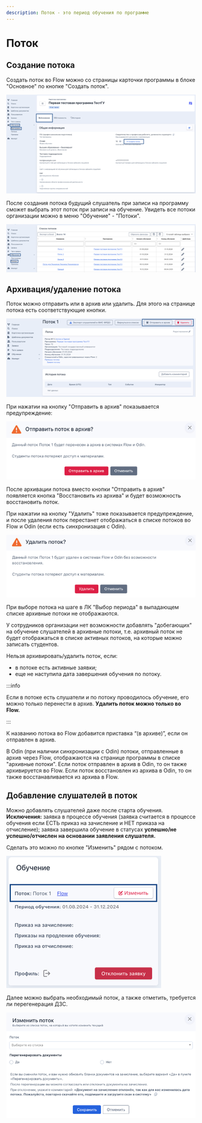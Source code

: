 ```yaml
---
description: Поток - это период обучения по программе
---
```


# Поток

## Создание потока

Создать поток во Flow можно со страницы карточки программы в блоке "Основное" по кнопке "Создать поток".

![](<../../../.gitbook/assets/image (9).png>)

После создания потока будущий слушатель при записи на программу сможет выбрать этот поток при записи на обучение. Увидеть все потоки организации можно в меню "Обучение" - "Потоки".

![](<../../../.gitbook/assets/image (10).png>)

## Архивация/удаление потока

Поток можно отправить или в архив или удалить. Для этого на странице потока есть соответствующие кнопки.

![](<../../../.gitbook/assets/image (11).png>)

При нажатии на кнопку "Отправить в архив" показывается предупреждение:

![](<../../../.gitbook/assets/image (12).png>)

После архивации потока вместо кнопки "Отправить в архив" появляется кнопка "Восстановить из архива" и будет возможность восстановить поток.

При нажатии на кнопку "Удалить" тоже показывается предупреждение, и после удаления поток перестанет отображаться в списке потоков во Flow и Odin (если есть синхронизация с Odin).

![](<../../../.gitbook/assets/image (13).png>)

При выборе потока на шаге в ЛК "Выбор периода" в выпадающем списке архивные потоки не отображаются.

У сотрудников организации нет возможности добавлять "добегающих" на обучение слушателей в архивные потоки, т.е. архивный поток не будет отображаться в списке активных потоков, на которые можно записать студентов.

Нельзя архивировать/удалить поток, если:

* в потоке есть активные заявки;
* еще не наступила дата завершения обучения по потоку.

:::info

Если в потоке есть слушатели и по потоку проводилось обучение, его можно только перенести в архив. **Удалить поток можно только во Flow.**

:::

К названию потока во Flow добавится приставка “(в архиве)”, если он отправлен в архив.

В Odin (при наличии синхронизации с Odin) потоки, отправленные в архив через Flow, отображаются на странице программы в списке "архивные потоки". Если поток отправлен в архив в Odin, то он также архивируется во Flow. Если поток восстановлен из архива в Odin, то он также восстанавливается из архива в Flow.

## Добавление слушателей в поток

Можно добавлять слушателей даже после старта обучения. **Исключения:** заявка в процессе обучения (заявка считается в процессе обучения если ЕСТЬ приказ на зачисление и НЕТ приказа на отчисление); заявка завершила обучение в статусах **успешно/не успешно/отчислен** **на основании заявления слушателя.**

Сделать это можно по кнопке "Изменить" рядом с потоком.

![](<../../../.gitbook/assets/image (5).png>)

Далее можно выбрать необходимый поток, а также отметить, требуется ли перегенерация ДЗС.

![](<../../../.gitbook/assets/image (182).png>)
